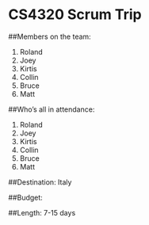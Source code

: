 # CS4320 Scrum Trip

##Members on the team:
1.	Roland
2.	Joey
3.	Kirtis
4.	Collin
5.	Bruce
6.	Matt

##Who’s all in attendance:
1.	Roland
2.	Joey
3.	Kirtis
4.	Collin
5.	Bruce
6.	Matt

##Destination:
Italy


##Budget:


##Length:
7-15 days


